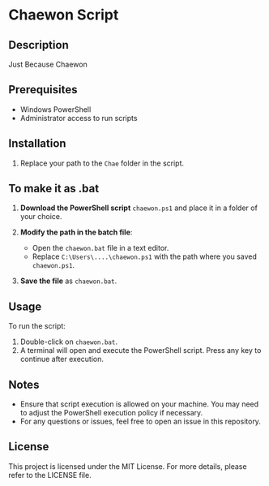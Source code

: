 # Chaewon Script

## Description

Just Because Chaewon 
## Prerequisites

- Windows PowerShell
- Administrator access to run scripts


## Installation
1. Replace your path to the `Chae` folder in the script. 

## To make it as .bat

1. **Download the PowerShell script** `chaewon.ps1` and place it in a folder of your choice.
2. **Modify the path in the batch file**:
   - Open the `chaewon.bat` file in a text editor.
   - Replace `C:\Users\....\chaewon.ps1` with the path where you saved `chaewon.ps1`.

3. **Save the file** as `chaewon.bat`.

## Usage

To run the script:

1. Double-click on `chaewon.bat`.
2. A terminal will open and execute the PowerShell script. Press any key to continue after execution.

## Notes

- Ensure that script execution is allowed on your machine. You may need to adjust the PowerShell execution policy if necessary.
- For any questions or issues, feel free to open an issue in this repository.

## License

This project is licensed under the MIT License. For more details, please refer to the LICENSE file.
